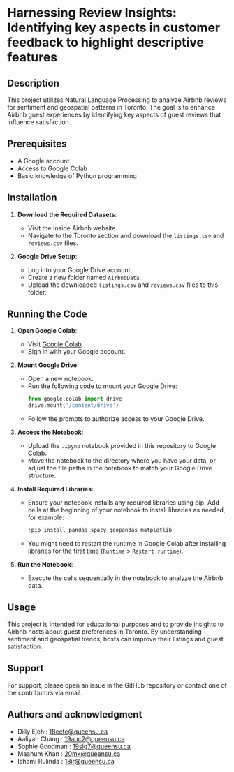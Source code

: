 # Harnessing Review Insights: Identifying key aspects in customer feedback to highlight descriptive features

## Description
This project utilizes Natural Language Processing to analyze Airbnb reviews for sentiment and geospatial patterns in Toronto. The goal is to enhance Airbnb guest experiences by identifying key aspects of guest reviews that influence satisfaction.

## Prerequisites
- A Google account
- Access to Google Colab
- Basic knowledge of Python programming

## Installation
1. **Download the Required Datasets**:
   - Visit the Inside Airbnb website.
   - Navigate to the Toronto section and download the `listings.csv` and `reviews.csv` files.

2. **Google Drive Setup**:
   - Log into your Google Drive account.
   - Create a new folder named `AirbnbData`.
   - Upload the downloaded `listings.csv` and `reviews.csv` files to this folder.

## Running the Code
1. **Open Google Colab**:
   - Visit [Google Colab](https://colab.research.google.com/).
   - Sign in with your Google account.

2. **Mount Google Drive**:
   - Open a new notebook.
   - Run the following code to mount your Google Drive:
     ```python
     from google.colab import drive
     drive.mount('/content/drive')
     ```
   - Follow the prompts to authorize access to your Google Drive.

3. **Access the Notebook**:
   - Upload the `.ipynb` notebook provided in this repository to Google Colab.
   - Move the notebook to the directory where you have your data, or adjust the file paths in the notebook to match your Google Drive structure.

4. **Install Required Libraries**:
   - Ensure your notebook installs any required libraries using pip. Add cells at the beginning of your notebook to install libraries as needed, for example:
     ```python
     !pip install pandas spacy geopandas matplotlib
     ```
   - You might need to restart the runtime in Google Colab after installing libraries for the first time (`Runtime` > `Restart runtime`).

5. **Run the Notebook**:
   - Execute the cells sequentially in the notebook to analyze the Airbnb data.

## Usage
This project is intended for educational purposes and to provide insights to Airbnb hosts about guest preferences in Toronto. By understanding sentiment and geospatial trends, hosts can improve their listings and guest satisfaction.

## Support
For support, please open an issue in the GitHub repository or contact one of the contributors via email.

## Authors and acknowledgment
- Dilly Ejeh : 18ccte@queensu.ca
- Aaliyah Chang : 19aoc2@queensu.ca
- Sophie Goodman : 19slg7@queensu.ca
- Maahum Khan : 20mk@queensu.ca		
- Ishami Rulinda : 18ir@queensu.ca


